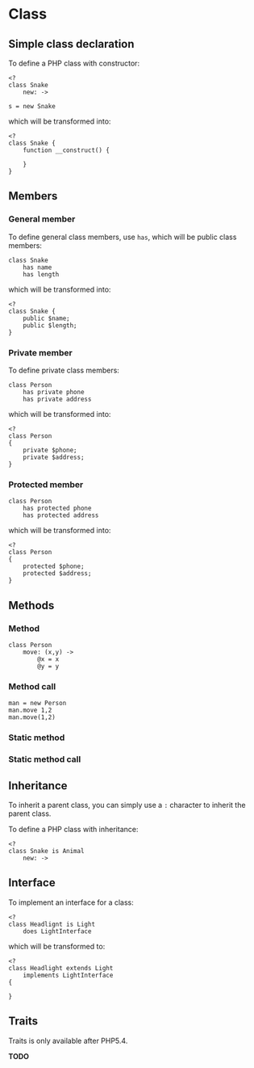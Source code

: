 Class
======

## Simple class declaration

To define a PHP class with constructor:

    <?
    class Snake
        new: ->

    s = new Snake

which will be transformed into:

    <?
    class Snake {
        function __construct() {

        }
    }


## Members

### General member

To define general class members, use `has`, which will be public class members:

    class Snake
        has name
        has length

which will be transformed into:

    <?
    class Snake {
        public $name;
        public $length;
    }

### Private member

To define private class members:

    class Person
        has private phone
        has private address

which will be transformed into:

    <?
    class Person 
    {
        private $phone;
        private $address;
    }

### Protected member

    class Person
        has protected phone
        has protected address

which will be transformed into:

    <?
    class Person 
    {
        protected $phone;
        protected $address;
    }

## Methods

### Method

    class Person
        move: (x,y) ->
            @x = x
            @y = y

### Method call

    man = new Person
    man.move 1,2
    man.move(1,2)

### Static method

### Static method call


## Inheritance

To inherit a parent class, you can simply use a `:` character to inherit the
parent class.

To define a PHP class with inheritance:

    <?
    class Snake is Animal
        new: ->



## Interface

To implement an interface for a class:

    <?
    class Headlignt is Light 
        does LightInterface

which will be transformed to:

    <?
    class Headlight extends Light 
        implements LightInterface
    {

    }

## Traits

Traits is only available after PHP5.4.

**TODO**

